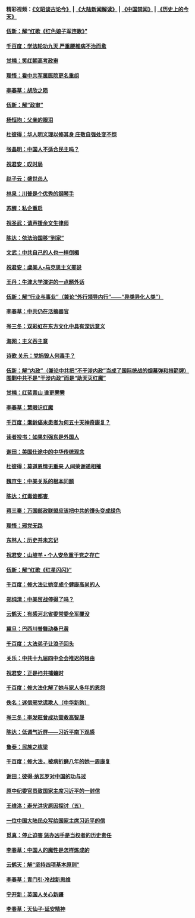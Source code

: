 #### 精彩视频：[《文昭谈古论今》](https://github.com/gfw-breaker/wenzhao/blob/master/README.md?t=11141231) | [《大陆新闻解读》](https://github.com/gfw-breaker/ntdtv-comedy/blob/master/README.md?t=11141231) | [《中国禁闻》](https://github.com/gfw-breaker/ntdtv-news/blob/master/README.md?t=11141231) | [《历史上的今天》](https://github.com/gfw-breaker/today-in-history/blob/master/README.md?t=11141231) 

#### [伍新：解“红歌《红色娘子军连歌》”](../pages/nsc993/n10848346.md?t=11141231) 

#### [千百度：学法轮功九天 严重腰椎病不治而愈](../pages/nsc993/n10848063.md?t=11141231) 

#### [甘楠：笑红朝高考政审](../pages/nsc993/n10848051.md?t=11141231) 

#### [理悟：看中共军属医院更名重组](../pages/nsc993/n10845990.md?t=11141231) 

#### [李春草：胡欣之陨](../pages/nsc993/n10845983.md?t=11141231) 

#### [伍新：解“政审”](../pages/nsc993/n10845884.md?t=11141231) 

#### [杨恒均：父亲的眼泪](../pages/nsc993/n10845825.md?t=11141231) 

#### [杜彼得：华人明义理以修其身 庄敬自强处变不惊](../pages/nsc993/n10844569.md?t=11141231) 

#### [张晶明：中国人不适合民主吗？](../pages/nsc993/n10842769.md?t=11141231) 

#### [祝君安：叹时局](../pages/nsc993/n10840922.md?t=11141231) 

#### [赵子云：盛世怂人](../pages/nsc993/n10840892.md?t=11141231) 

#### [林泉：川普是个优秀的钢琴手](../pages/nsc993/n10840404.md?t=11141231) 

#### [苏醒：私企重启](../pages/nsc993/n10837387.md?t=11141231) 

#### [祝圣武：请声援余文生律师](../pages/nsc993/n10837318.md?t=11141231) 

#### [陈达：依法治国移“到家”](../pages/nsc993/n10837376.md?t=11141231) 

#### [文武：中共自己的人也一样倒楣](../pages/nsc993/n10835647.md?t=11141231) 

#### [祝君安：虞美人•马克思主义邪说](../pages/nsc993/n10835625.md?t=11141231) 

#### [王丹：牛津大学演讲的一点题外话](../pages/nsc993/n10835528.md?t=11141231) 

#### [伍新：解“行业与事业”（兼论“外行领导内行”——“异类异化人类”）](../pages/nsc993/n10835462.md?t=11141231) 

#### [李春草：中共仍在活摘器官](../pages/nsc993/n10832561.md?t=11141231) 

#### [岑三冬：双彩虹在东方文化中具有深远意义](../pages/nsc993/n10832544.md?t=11141231) 

#### [海网：主义吞主意](../pages/nsc993/n10832535.md?t=11141231) 

#### [诗歌 关乐：党妈毁人何毒手？](../pages/nsc993/n10832529.md?t=11141231) 

#### [伍新：解“内政”（兼论中共把“不干涉内政”当成了国际统战的烟幕弹和挡箭牌）围剿中共不是“干涉内政”而是“助天灭红魔”](../pages/nsc993/n10832509.md?t=11141231) 

#### [甘楠：红蓝青山 谁更霁霁](../pages/nsc993/n10832450.md?t=11141231) 

#### [李春草：慧眼识红魔](../pages/nsc993/n10832442.md?t=11141231) 

#### [千百度：耄龄癌末患者为何五十天神奇康复？](../pages/nsc993/n10831080.md?t=11141231) 

#### [读者投书：如果刘强东是外国人](../pages/nsc993/n10830359.md?t=11141231) 

#### [谢田：美国仕途中的中华传统观念](../pages/nsc993/n10829531.md?t=11141231) 

#### [杜彼得：莫道恩情无重来 人间荣谢递相摧](../pages/nsc993/n10829091.md?t=11141231) 

#### [魏京生：中美关系的根本问题](../pages/nsc993/n10829082.md?t=11141231) 

#### [陈达：红毒谁都害 ](../pages/nsc993/n10829076.md?t=11141231) 

#### [蒋三秦：万国邮政联盟应该把中共的馒头变成绿色](../pages/nsc993/n10827005.md?t=11141231) 

#### [理悟：邪党无路](../pages/nsc993/n10826984.md?t=11141231) 

#### [东林人：历史并未忘记](../pages/nsc993/n10826926.md?t=11141231) 

#### [祝君安：山坡羊 • 个人安危重于党之存亡](../pages/nsc993/n10825597.md?t=11141231) 

#### [伍新：解“红歌《红星闪闪》”](../pages/nsc993/n10825564.md?t=11141231) 

#### [千百度：修大法让她变成个健康高尚的人](../pages/nsc993/n10825160.md?t=11141231) 

#### [郑纯清：中美贸战停得了吗？](../pages/nsc993/n10825061.md?t=11141231) 

#### [云鹤天：有感河北省委常委全军覆没](../pages/nsc993/n10824597.md?t=11141231) 

#### [冀旦：巴西川普舞动桑巴黄](../pages/nsc993/n10822176.md?t=11141231) 

#### [千百度：大法弟子让浪子回头](../pages/nsc993/n10819975.md?t=11141231) 

#### [关乐：中共十九届四中全会推迟的根由](../pages/nsc993/n10819308.md?t=11141231) 

#### [祝君安：正是扫共捕蟾时](../pages/nsc993/n10819271.md?t=11141231) 

#### [千百度：修大法化解了她与家人多年的恩怨](../pages/nsc993/n10817526.md?t=11141231) 

#### [佚名：迷信邪党谎欺人（中华新韵）](../pages/nsc993/n10815555.md?t=11141231) 

#### [岑三冬：李发旺曾成功营救高智晟](../pages/nsc993/n10815539.md?t=11141231) 

#### [陈达：低调气近屏——习近平南下观感](../pages/nsc993/n10815525.md?t=11141231) 

#### [鲁泰：民族之栋梁](../pages/nsc993/n10815500.md?t=11141231) 

#### [千百度：修大法，被病折磨八年的她一周康复](../pages/nsc993/n10814999.md?t=11141231) 

#### [谢田：彼得‧纳瓦罗对中国的功与过](../pages/nsc993/n10812731.md?t=11141231) 

#### [原中纪委官员致国家主席习近平的一封信](../pages/nsc993/n10814849.md?t=11141231) 

#### [王维洛：寿光洪灾原因探讨（五）](../pages/nsc993/n10814744.md?t=11141231) 

#### [一位中国大陆民众写给国家主席习近平的信](../pages/nsc993/n10813495.md?t=11141231) 

#### [觅真：停止迫害 惩办凶手是当权者的历史责任](../pages/nsc993/n10811677.md?t=11141231) 

#### [李春草：中国人的魔性是怎样炼成的](../pages/nsc993/n10811622.md?t=11141231) 

#### [云鹤天：解“坚持四项基本原则”](../pages/nsc993/n10810743.md?t=11141231) 

#### [李春草：青门引·冷战新思维](../pages/nsc993/n10810733.md?t=11141231) 

#### [宁开新：英国人关心新疆](../pages/nsc993/n10809847.md?t=11141231) 

#### [李春草：天仙子‧延安精神](../pages/nsc993/n10807053.md?t=11141231) 

